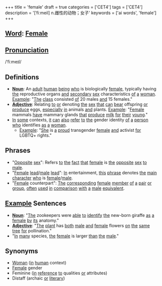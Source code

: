 +++
title = 'female'
draft = true
categories = ['CET4']
tags = ['CET4']
description = '[ˈfiːmeil] n.雌性的动物；女子'
keywords = ['ai words', 'female']
+++

## [Word](/post/word/): [Female](/post/female/)

## [Pronunciation](/post/pronunciation/)
/ˈfiːmeɪl/

## Definitions
- **[Noun](/post/noun/)**: An [adult](/post/adult/) [human](/post/human/) [being](/post/being/) [who](/post/who/) is biologically [female](/post/female/), typically having [the](/post/the/) reproductive organs [and](/post/and/) [secondary](/post/secondary/) [sex](/post/sex/) characteristics [of](/post/of/) [a](/post/a/) [woman](/post/woman/). [Example](/post/example/): "[The](/post/the/) [class](/post/class/) consisted [of](/post/of/) 20 males [and](/post/and/) 15 females."
- **[Adjective](/post/adjective/)**: Relating [to](/post/to/) [or](/post/or/) denoting [the](/post/the/) [sex](/post/sex/) [that](/post/that/) [can](/post/can/) [bear](/post/bear/) offspring [or](/post/or/) [produce](/post/produce/) eggs, [especially](/post/especially/) [in](/post/in/) animals [and](/post/and/) plants. [Example](/post/example/): "[Female](/post/female/) mammals [have](/post/have/) mammary glands [that](/post/that/) [produce](/post/produce/) [milk](/post/milk/) [for](/post/for/) [their](/post/their/) [young](/post/young/)."
- [In](/post/in/) [some](/post/some/) contexts, [it](/post/it/) [can](/post/can/) [also](/post/also/) [refer](/post/refer/) [to](/post/to/) [the](/post/the/) gender identity [of](/post/of/) [a](/post/a/) [person](/post/person/) [who](/post/who/) identifies [as](/post/as/) [a](/post/a/) [woman](/post/woman/).
   - [Example](/post/example/): "[She](/post/she/) is [a](/post/a/) [proud](/post/proud/) transgender [female](/post/female/) [and](/post/and/) activist [for](/post/for/) LGBTQ+ rights."

## Phrases
- "[Opposite](/post/opposite/) [sex](/post/sex/)": Refers [to](/post/to/) [the](/post/the/) [fact](/post/fact/) [that](/post/that/) [female](/post/female/) is [the](/post/the/) [opposite](/post/opposite/) [sex](/post/sex/) [to](/post/to/) [male](/post/male/).
- "[Female](/post/female/) [lead](/post/lead/)/[male](/post/male/) [lead](/post/lead/)": [In](/post/in/) entertainment, [this](/post/this/) [phrase](/post/phrase/) denotes [the](/post/the/) [main](/post/main/) [character](/post/character/) [who](/post/who/) is [female](/post/female/)/[male](/post/male/).
- "[Female](/post/female/) counterpart": [The](/post/the/) [corresponding](/post/corresponding/) [female](/post/female/) [member](/post/member/) [of](/post/of/) [a](/post/a/) [pair](/post/pair/) [or](/post/or/) [group](/post/group/), [often](/post/often/) [used](/post/used/) [in](/post/in/) [comparison](/post/comparison/) [with](/post/with/) [a](/post/a/) [male](/post/male/) [equivalent](/post/equivalent/).

## [Example](/post/example/) Sentences
- **[Noun](/post/noun/)**: "[The](/post/the/) zookeepers were [able](/post/able/) [to](/post/to/) [identify](/post/identify/) [the](/post/the/) new-born giraffe [as](/post/as/) [a](/post/a/) [female](/post/female/) [by](/post/by/) [its](/post/its/) anatomy."
- **[Adjective](/post/adjective/)**: "[The](/post/the/) [plant](/post/plant/) has [both](/post/both/) [male](/post/male/) [and](/post/and/) [female](/post/female/) flowers [on](/post/on/) [the](/post/the/) [same](/post/same/) [tree](/post/tree/) [for](/post/for/) pollination."
- "[In](/post/in/) [many](/post/many/) species, [the](/post/the/) [female](/post/female/) is larger [than](/post/than/) [the](/post/the/) [male](/post/male/)."

## Synonyms
- [Woman](/post/woman/) ([in](/post/in/) [human](/post/human/) context)
- [Female](/post/female/) gender
- Feminine ([in](/post/in/) [reference](/post/reference/) [to](/post/to/) qualities [or](/post/or/) attributes)
- Distaff (archaic [or](/post/or/) [literary](/post/literary/))

